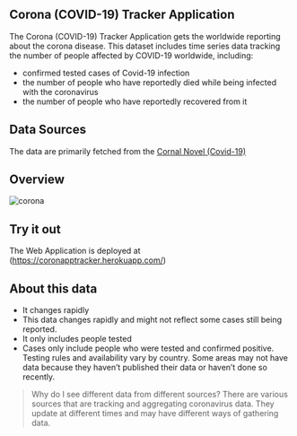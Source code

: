 ## Corona (COVID-19) Tracker Application

The Corona (COVID-19) Tracker Application gets the worldwide reporting about the corona disease. This dataset includes time series data tracking the number of people affected by COVID-19 worldwide, including:

- confirmed tested cases of Covid-19 infection
- the number of people who have reportedly died while being infected with the coronavirus
- the number of people who have reportedly recovered from it

## Data Sources

The data are primarily fetched from the [Cornal Novel (Covid-19)](https://github.com/CSSEGISandData/COVID-19)

## Overview

![corona](https://user-images.githubusercontent.com/23207774/77423508-c9944880-6de8-11ea-9a3f-65538b0ca0fd.png)


## Try it out

The Web Application is deployed at (https://coronapptracker.herokuapp.com/)

## About this data

- It changes rapidly
- This data changes rapidly and might not reflect some cases still being reported.
- It only includes people tested
- Cases only include people who were tested and confirmed positive. Testing rules and availability vary by country. Some areas may not have data because they haven’t published their data or haven’t done so recently.

> Why do I see different data from different sources?
There are various sources that are tracking and aggregating coronavirus data. They update at different times and may have different ways of gathering data.
